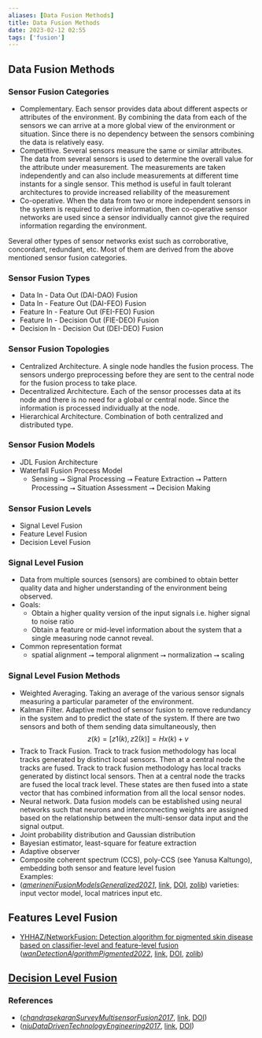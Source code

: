 ```yaml
---
aliases: [Data Fusion Methods]
title: Data Fusion Methods
date: 2023-02-12 02:55
tags: ['fusion']
---
```


## Data Fusion Methods

### Sensor Fusion Categories

- Complementary. Each sensor provides data about different aspects or attributes of the environment. By combining the data from each of the sensors we can arrive at a more global view of the environment or situation. Since there is no dependency between the sensors combining the data is relatively easy.
- Competitive. Several sensors measure the same or similar attributes. The data from several sensors is used to determine the overall value for the attribute under measurement. The measurements are taken independently and can also include measurements at different time instants for a single sensor. This method is useful in fault tolerant architectures to provide increased reliability of the measurement
- Co-operative. When the data from two or more independent sensors in the system is required to derive information, then co-operative sensor networks are used since a sensor individually cannot give the required information regarding the environment.

Several other types of sensor networks exist such as corroborative, concordant, redundant, etc. Most of them are derived from the above mentioned sensor fusion categories.

### Sensor Fusion Types

- Data In - Data Out (DAI-DAO) Fusion
- Data In - Feature Out (DAI-FEO) Fusion
- Feature In - Feature Out (FEI-FEO) Fusion
- Feature In - Decision Out (FIE-DEO) Fusion
- Decision In - Decision Out (DEI-DEO) Fusion

### Sensor Fusion Topologies

- Centralized Architecture. A single node handles the fusion process. The sensors undergo preprocessing before they are sent to the central node for the fusion process to take place.
- Decentralized Architecture. Each of the sensor processes data at its node and there is no need for a global or central node. Since the information is processed individually at the node.
- Hierarchical Architecture. Combination of both centralized and distributed type.

### Sensor Fusion Models

- JDL Fusion Architecture
- Waterfall Fusion Process Model
  - Sensing ⭢ Signal Processing ⭢ Feature Extraction ⭢ Pattern Processing ⭢ Situation Assessment ⭢ Decision Making

### Sensor Fusion Levels

- Signal Level Fusion
- Feature Level Fusion
- Decision Level Fusion

### Signal Level Fusion

- Data from multiple sources (sensors) are combined to obtain better quality data and higher understanding of the environment being observed.
- Goals:
  - Obtain a higher quality version of the input signals i.e. higher signal to noise ratio
  - Obtain a feature or mid-level information about the system that a single measuring node cannot reveal.
- Common representation format
  - spatial alignment ⭢ temporal alignment ⭢ normalization ⭢ scaling

### Signal Level Fusion Methods

- Weighted Averaging. Taking an average of the various sensor signals measuring a particular parameter of the environment.
- Kalman Filter. Adaptive method of sensor fusion to remove redundancy in the system and to predict the state of the system. If there are two sensors and both of them sending data simultaneously, then $$ z(k) = [z1(k), z2(k)] = Hx(k)+v $$
- Track to Track Fusion. Track to track fusion methodology has local tracks generated by distinct local sensors. Then at a central node the tracks are fused. Track to track fusion methodology has local tracks generated by distinct local sensors. Then at a central node the tracks are fused the local track level. These states are then fused into a state vector that has combined information from all the local sensor nodes.
- Neural network. Data fusion models can be established using neural networks such that neurons and interconnecting weights are assigned based on the relationship between the multi-sensor data input and the signal output.
- Joint probability distribution and Gaussian distribution
- Bayesian estimator, least-square for feature extraction
- Adaptive observer
- Composite coherent spectrum (CCS), poly-CCS (see Yanusa Kaltungo), embedding both sensor and feature level fusion  
Examples:
- (_[amerineniFusionModelsGeneralized2021](zotero://select/library/items/JL4HCNU5)_, [link](https://www.ncbi.nlm.nih.gov/pmc/articles/PMC8706912/), [DOI](https://doi.org/10.3390/s21248409), [zolib](https://www.zotero.org/irosyadi/items/JL4HCNU5)) varieties: input vector model, local matrices input etc.

## Features Level Fusion

- [YHHAZ/NetworkFusion: Detection algorithm for pigmented skin disease based on classifier-level and feature-level fusion](https://github.com/YHHAZ/NetworkFusion) (_[wanDetectionAlgorithmPigmented2022](zotero://select/library/items/FML8ZSUR)_, [link](https://www.frontiersin.org/articles/10.3389/fpubh.2022.1034772), [DOI](https://doi.org/10.3389/fpubh.2022.1034772), [zolib](https://www.zotero.org/irosyadi/items/FML8ZSUR))

## [Decision Level Fusion](decision-level-fusion.md)

### References

- (_[chandrasekaranSurveyMultisensorFusion2017](zotero://select/library/items/AIISJC8G)_, [link](), [DOI](https://doi.org/10.1109/SECON.2017.7925311))
- (_[niuDataDrivenTechnologyEngineering2017](zotero://select/library/items/AQ6U3GGX)_, [link](http://link.springer.com/10.1007/978-981-10-2032-2), [DOI](https://doi.org/))
